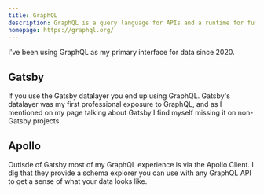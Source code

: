 ```yaml
---
title: GraphQL
description: GraphQL is a query language for APIs and a runtime for fulfilling those queries with your existing data.
homepage: https://graphql.org/
---
```


I've been using GraphQL as my primary interface for data since 2020.

## Gatsby

If you use the Gatsby datalayer you end up using GraphQL. Gatsby's datalayer was my first professional exposure to GraphQL, and as I mentioned on my page talking about Gatsby I find myself missing it on non-Gatsby projects.

## Apollo

Outisde of Gatsby most of my GraphQL experience is via the Apollo Client. I dig that they provide a schema explorer you can use with any GraphQL API to get a sense of what your data looks like.
